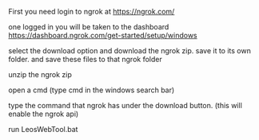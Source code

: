 First you need login to ngrok at https://ngrok.com/

one logged in you will be taken to the dashboard https://dashboard.ngrok.com/get-started/setup/windows

select the download option and download the ngrok zip. save it to its own folder. and save these files to that ngrok folder

unzip the ngrok zip

open a cmd (type cmd in the windows search bar)

type the command that ngrok has under the download button. (this will enable the ngrok api)

run LeosWebTool.bat
